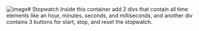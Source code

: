 ![image](https://github.com/sundarrajcs/Stopwatch/assets/173026489/61329412-4e48-44ef-8cf1-be99e2e61c98)# Stopwatch
Inside this container add 2 divs that contain all time elements like an hour, minutes, seconds, and milliseconds, and another div contains 3 buttons for start, stop, and reset the stopwatch.
